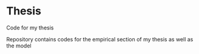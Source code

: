 # Thesis
Code for my thesis

Repository contains codes for the empirical section of my thesis as well as the model
